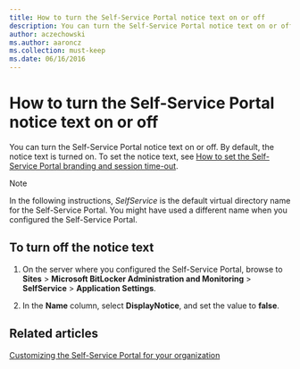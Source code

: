 ```yaml
---
title: How to turn the Self-Service Portal notice text on or off
description: You can turn the Self-Service Portal notice text on or off. By default, the notice text is turned on.
author: aczechowski
ms.author: aaroncz
ms.collection: must-keep
ms.date: 06/16/2016
---
```


# How to turn the Self-Service Portal notice text on or off

You can turn the Self-Service Portal notice text on or off. By default, the notice text is turned on. To set the notice text, see [How to set the Self-Service Portal branding and session time-out](how-to-set-the-self-service-portal-branding-and-session-time-out.md).

> [!NOTE]
> In the following instructions, *SelfService* is the default virtual directory name for the Self-Service Portal. You might have used a different name when you configured the Self-Service Portal.

## To turn off the notice text

1.  On the server where you configured the Self-Service Portal, browse to **Sites** &gt; **Microsoft BitLocker Administration and Monitoring** &gt; **SelfService** &gt; **Application Settings**.

2.  In the **Name** column, select **DisplayNotice**, and set the value to **false**.

## Related articles

[Customizing the Self-Service Portal for your organization](customizing-the-self-service-portal-for-your-organization.md)
